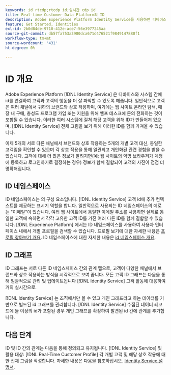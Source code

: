 ```yaml
---
keywords: id rtcdp;rtcdp id;실시간 cdp id
title: Real-time Customer Data Platform의 ID
description: Adobe Experience Platform Identity Service를 사용하면 디바이스와 시스템 간에 ID를 연결하여 고객과 고객의 행동을 더 잘 볼 수 있습니다.
feature: Get Started, Identities
exl-id: 2b0d84de-9710-412e-ace7-56e3977245aa
source-git-commit: db57fa753a3980dca671d476521f9849147880f1
workflow-type: tm+mt
source-wordcount: '431'
ht-degree: 0%

---
```


# ID 개요

Adobe Experience Platform [!DNL Identity Service] 은 디바이스와 시스템 간에 id를 연결하여 고객과 고객의 행동을 더 잘 파악할 수 있도록 해줍니다. 일반적으로 고객은 여러 채널에서 귀하의 브랜드와 상호 작용하며, 여기에는 웹 사이트 온라인 탐색, 매장 내 구매, 충성도 프로그램 가입 또는 지원을 위해 헬프 데스크에 문의 전화하는 것이 포함될 수 있습니다. 이러한 여러 시스템에 걸쳐 해당 고객을 위해 ID가 만들어져 있으며, [!DNL Identity Service] 전체 그림을 보기 위해 이러한 ID를 함께 가져올 수 있습니다.

이제 5개의 서로 다른 채널에서 브랜드와 상호 작용하는 5개의 개별 고객 대신, 동일한 고객임을 확인할 수 있으며 각 상호 작용을 통해 일관되고 개인화된 관련 경험을 받을 수 있습니다. 고객에 대해 더 많은 정보가 알려지면(예: 웹 사이트의 익명 브라우저가 계정에 등록하고 로그인하기로 결정하는 경우) 정보가 함께 결합되어 고객의 사진이 점점 더 명확해집니다.

## ID 네임스페이스

ID 네임스페이스는 의 구성 요소입니다. [!DNL Identity Service] 고객 id에 추가 컨텍스트를 제공하는 표시기 역할을 합니다. 일반적으로 사용되는 ID 네임스페이스의 예로는 &quot;이메일&quot;이 있습니다. 여러 웹 사이트에서 동일한 이메일 주소를 사용하면 실제로 동일한 고객에 속하면서 각각 고유한 고객 ID를 가진 여러 다른 ID를 함께 결합할 수 있습니다. [!DNL Experience Platform] 에서는 ID 네임스페이스를 사용하여 사용자 인터페이스 내에서 개별 프로필을 검색할 수 있습니다. 프로필 보기에 대한 자세한 내용은 [프로필 찾아보기 개요](profile-browse.md). ID 네임스페이스에 대한 자세한 내용은 [id 네임스페이스 개요](../../identity-service/namespaces.md).

## ID 그래프

ID 그래프는 서로 다른 ID 네임스페이스 간의 관계 맵으로, 고객이 다양한 채널에서 브랜드와 상호 작용하는 방식을 시각적으로 보여 줍니다. 모든 고객 ID 그래프는 다음을 통해 일괄적으로 관리 및 업데이트됩니다 [!DNL Identity Service] 고객 활동에 대응하여 거의 실시간으로.

[!DNL Identity Service] 는 조직에서만 볼 수 있고 개인 그래프라고 하는 데이터를 기반으로 빌드된 id 그래프를 관리합니다. [!DNL Identity Service] 수집된 데이터 레코드에 둘 이상의 id가 포함된 경우 개인 그래프를 확장하여 발견된 id 간에 관계를 추가합니다.

## 다음 단계

ID 및 ID 간의 관계는 다음을 통해 정의되고 유지됩니다. [!DNL Identity Service] 및 활용 대상: [!DNL Real-Time Customer Profile] 각 개별 고객 및 해당 상호 작용에 대한 전체 그림을 작성합니다. 자세한 내용은 다음을 참조하십시오. [Identity Service 설명서](../../identity-service/home.md).
